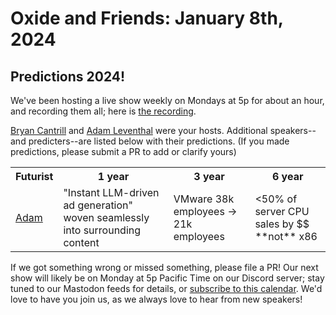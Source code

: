 # Oxide and Friends: January 8th, 2024

## Predictions 2024!

We've been hosting a live show weekly on Mondays at 5p for about an hour,
and recording them all; here is
[the recording]().

[Bryan Cantrill](https://mastodon.social/@bcantrill) and
[Adam Leventhal](https://mastodon.social/@ahl) were your hosts.
Additional speakers--and predicters--are listed below with their predictions.
(If you made predictions, please submit a PR to add or clarify yours)

<table>
<tr>
<th>Futurist</th>
<th>1 year</th>
<th>3 year</th>
<th>6 year</th>
</tr>

<tr>
<td>
  <a href="https://mastodon.social/@ahl">Adam</a>
</td>
<td>
"Instant LLM-driven ad generation" woven seamlessly into surrounding content
</td>
<td>
VMware 38k employees -> 21k employees
</td>
<td>
&lt;50% of server CPU sales by $$ **not** x86
</td>
</table>


If we got something wrong or missed something, please file a PR!
Our next show will likely be on Monday at 5p Pacific Time on our Discord
server; stay tuned to our Mastodon feeds for details, or [subscribe to this
calendar](https://calendar.google.com/calendar/ical/c_318925f4185aa71c4524d0d6127f31058c9e21f29f017d48a0fca6f564969cd0%40group.calendar.google.com/public/basic.ics).
We'd love to have you join us, as we always love to hear from new speakers!


